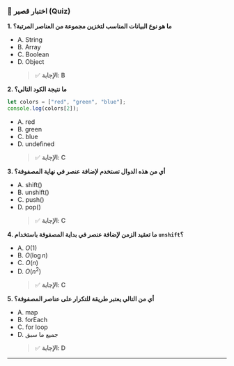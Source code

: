 ### 📝 اختبار قصير (Quiz)

**1. ما هو نوع البيانات المناسب لتخزين مجموعة من العناصر المرتبة؟**
* A. String
* B. Array
* C. Boolean
* D. Object
    > ✅ **الإجابة: B**

**2. ما نتيجة الكود التالي؟**
```javascript
let colors = ["red", "green", "blue"];
console.log(colors[2]);
```
* A. red
* B. green
* C. blue
* D. undefined
    > ✅ **الإجابة: C**

**3. أي من هذه الدوال تستخدم لإضافة عنصر في نهاية المصفوفة؟**
* A. shift()
* B. unshift()
* C. push()
* D. pop()
    > ✅ **الإجابة: C**

**4. ما تعقيد الزمن لإضافة عنصر في بداية المصفوفة باستخدام `unshift`؟**
* A. $O(1)$
* B. $O(\log n)$
* C. $O(n)$
* D. $O(n^2)$
    > ✅ **الإجابة: C**

**5. أي من التالي يعتبر طريقة للتكرار على عناصر المصفوفة؟**
* A. map
* B. forEach
* C. for loop
* D. جميع ما سبق
    > ✅ **الإجابة: D**

---
